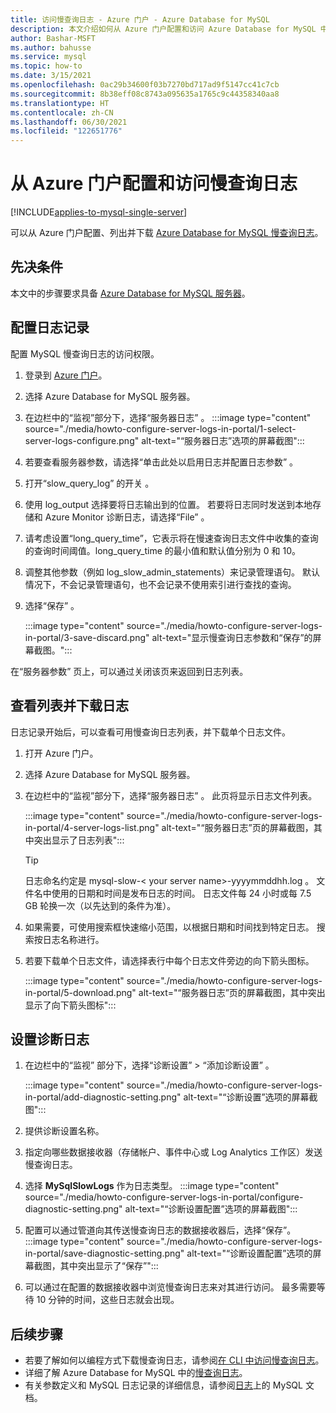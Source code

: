 ```yaml
---
title: 访问慢查询日志 - Azure 门户 - Azure Database for MySQL
description: 本文介绍如何从 Azure 门户配置和访问 Azure Database for MySQL 中的慢查询日志。
author: Bashar-MSFT
ms.author: bahusse
ms.service: mysql
ms.topic: how-to
ms.date: 3/15/2021
ms.openlocfilehash: 0ac29b34600f03b7270bd717ad9f5147cc41c7cb
ms.sourcegitcommit: 8b38eff08c8743a095635a1765c9c44358340aa8
ms.translationtype: HT
ms.contentlocale: zh-CN
ms.lasthandoff: 06/30/2021
ms.locfileid: "122651776"
---
```

# <a name="configure-and-access-slow-query-logs-from-the-azure-portal"></a>从 Azure 门户配置和访问慢查询日志

[!INCLUDE[applies-to-mysql-single-server](includes/applies-to-mysql-single-server.md)]

可以从 Azure 门户配置、列出并下载 [Azure Database for MySQL 慢查询日志](concepts-server-logs.md)。

## <a name="prerequisites"></a>先决条件
本文中的步骤要求具备 [Azure Database for MySQL 服务器](quickstart-create-mysql-server-database-using-azure-portal.md)。

## <a name="configure-logging"></a>配置日志记录
配置 MySQL 慢查询日志的访问权限。 

1. 登录到 [Azure 门户](https://portal.azure.com/)。

2. 选择 Azure Database for MySQL 服务器。

3. 在边栏中的“监视”部分下，选择“服务器日志”   。 
   :::image type="content" source="./media/howto-configure-server-logs-in-portal/1-select-server-logs-configure.png" alt-text="“服务器日志”选项的屏幕截图":::

4. 若要查看服务器参数，请选择“单击此处以启用日志并配置日志参数”  。

5. 打开“slow_query_log”  的开关  。

6. 使用 log_output  选择要将日志输出到的位置。 若要将日志同时发送到本地存储和 Azure Monitor 诊断日志，请选择“File”  。

7. 请考虑设置“long_query_time”，它表示将在慢速查询日志文件中收集的查询的查询时间阈值。long_query_time 的最小值和默认值分别为 0 和 10。

8. 调整其他参数（例如 log_slow_admin_statements）来记录管理语句。 默认情况下，不会记录管理语句，也不会记录不使用索引进行查找的查询。 

9. 选择“保存”  。 

   :::image type="content" source="./media/howto-configure-server-logs-in-portal/3-save-discard.png" alt-text="显示慢查询日志参数和“保存”的屏幕截图。":::

在“服务器参数”  页上，可以通过关闭该页来返回到日志列表。

## <a name="view-list-and-download-logs"></a>查看列表并下载日志
日志记录开始后，可以查看可用慢查询日志列表，并下载单个日志文件。

1. 打开 Azure 门户。

2. 选择 Azure Database for MySQL 服务器。

3. 在边栏中的“监视”部分下，选择“服务器日志”   。 此页将显示日志文件列表。

   :::image type="content" source="./media/howto-configure-server-logs-in-portal/4-server-logs-list.png" alt-text="“服务器日志”页的屏幕截图，其中突出显示了日志列表":::

   > [!TIP]
   > 日志命名约定是 mysql-slow-< your server name>-yyyymmddhh.log  。 文件名中使用的日期和时间是发布日志的时间。 日志文件每 24 小时或每 7.5 GB 轮换一次（以先达到的条件为准）。 

4. 如果需要，可使用搜索框快速缩小范围，以根据日期和时间找到特定日志。 搜索按日志名称进行。

5. 若要下载单个日志文件，请选择表行中每个日志文件旁边的向下箭头图标。

   :::image type="content" source="./media/howto-configure-server-logs-in-portal/5-download.png" alt-text="“服务器日志”页的屏幕截图，其中突出显示了向下箭头图标":::

## <a name="set-up-diagnostic-logs"></a>设置诊断日志

1. 在边栏中的“监视”  部分下，选择“诊断设置”   > “添加诊断设置”  。

   :::image type="content" source="./media/howto-configure-server-logs-in-portal/add-diagnostic-setting.png" alt-text="“诊断设置”选项的屏幕截图":::

2. 提供诊断设置名称。

3. 指定向哪些数据接收器（存储帐户、事件中心或 Log Analytics 工作区）发送慢查询日志。

4. 选择 **MySqlSlowLogs** 作为日志类型。
:::image type="content" source="./media/howto-configure-server-logs-in-portal/configure-diagnostic-setting.png" alt-text="“诊断设置配置”选项的屏幕截图":::

5. 配置可以通过管道向其传送慢查询日志的数据接收器后，选择“保存”。 
:::image type="content" source="./media/howto-configure-server-logs-in-portal/save-diagnostic-setting.png" alt-text="“诊断设置配置”选项的屏幕截图，其中突出显示了“保存”":::

6. 可以通过在配置的数据接收器中浏览慢查询日志来对其进行访问。 最多需要等待 10 分钟的时间，这些日志就会出现。

## <a name="next-steps"></a>后续步骤
- 若要了解如何以编程方式下载慢查询日志，请参阅[在 CLI 中访问慢查询日志](howto-configure-server-logs-in-cli.md)。
- 详细了解 Azure Database for MySQL 中的[慢查询日志](concepts-server-logs.md)。
- 有关参数定义和 MySQL 日志记录的详细信息，请参阅[日志](https://dev.mysql.com/doc/refman/5.7/en/slow-query-log.html)上的 MySQL 文档。